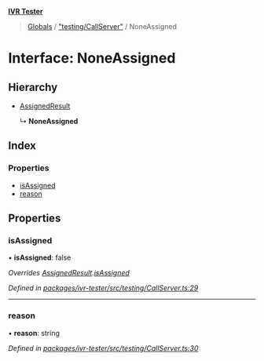 **[IVR Tester](../README.md)**

> [Globals](../README.md) / ["testing/CallServer"](../modules/_testing_callserver_.md) / NoneAssigned

# Interface: NoneAssigned

## Hierarchy

* [AssignedResult](_testing_callserver_.assignedresult.md)

  ↳ **NoneAssigned**

## Index

### Properties

* [isAssigned](_testing_callserver_.noneassigned.md#isassigned)
* [reason](_testing_callserver_.noneassigned.md#reason)

## Properties

### isAssigned

•  **isAssigned**: false

*Overrides [AssignedResult](_testing_callserver_.assignedresult.md).[isAssigned](_testing_callserver_.assignedresult.md#isassigned)*

*Defined in [packages/ivr-tester/src/testing/CallServer.ts:29](https://github.com/SketchingDev/ivr-tester/blob/3ff21e1/packages/ivr-tester/src/testing/CallServer.ts#L29)*

___

### reason

•  **reason**: string

*Defined in [packages/ivr-tester/src/testing/CallServer.ts:30](https://github.com/SketchingDev/ivr-tester/blob/3ff21e1/packages/ivr-tester/src/testing/CallServer.ts#L30)*
